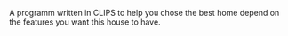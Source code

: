   A programm written in CLIPS to help you chose the best home depend on the features you want this house to have.
